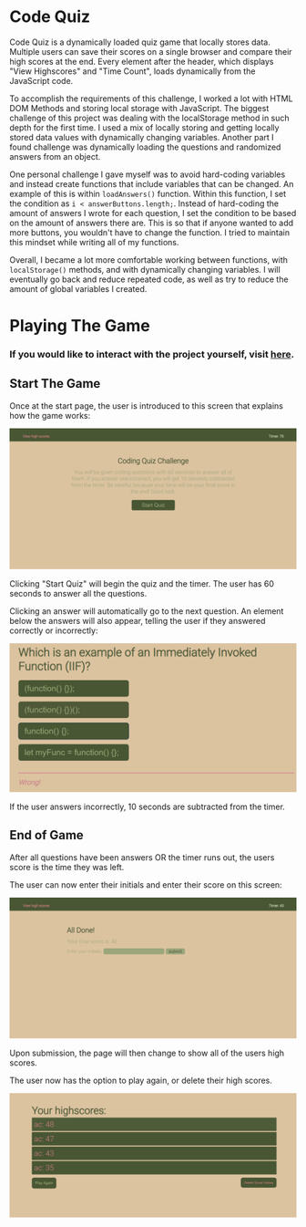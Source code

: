 # Code Quiz
Code Quiz is a dynamically loaded quiz game that locally stores data. Multiple users can save their scores on a single browser and compare their high scores at the end. Every element after the header, which displays "View Highscores" and "Time Count", loads dynamically from the JavaScript code. 

To accomplish the requirements of this challenge, I worked a lot with HTML DOM Methods and storing local storage with JavaScript. The biggest challenge of this project was dealing with the localStorage method in such depth for the first time. I used a mix of locally storing and getting locally stored data values with dynamically changing variables. Another part I found challenge was dynamically loading the questions and randomized answers from an object. 

One personal challenge I gave myself was to avoid hard-coding variables and instead create functions that include variables that can be changed. An example of this is within `loadAnswers()` function. Within this function, I set the condition as `i < answerButtons.length;`. Instead of hard-coding the amount of answers I wrote for each question, I set the condition to be based on the amount of answers there are. This is so that if anyone wanted to add more buttons, you wouldn't have to change the function. I tried to maintain this mindset while writing all of my functions.

Overall, I became a lot more comfortable working between functions, with `localStorage()` methods, and with dynamically changing variables. I will eventually go back and reduce repeated code, as well as try to reduce the amount of global variables I created.

# Playing The Game
### If you would like to interact with the project yourself, visit [here](https://adairconlin.art/code-quiz/).
## Start The Game
Once at the start page, the user is introduced to this screen that explains how the game works:

![title-screen](/assets/images/start-screen.PNG) 

Clicking "Start Quiz" will begin the quiz and the timer. The user has 60 seconds to answer all the questions. 

Clicking an answer will automatically go to the next question. An element below the answers will also appear, telling the user if they answered correctly or incorrectly:

![question-feedback](/assets/images/quiz-feedback.PNG)

If the user answers incorrectly, 10 seconds are subtracted from the timer. 

## End of Game
After all questions have been answers OR the timer runs out, the users score is the time they was left.

The user can now enter their initials and enter their score on this screen:

![end-game](/assets/images/endgame-screen.PNG)

Upon submission, the page will then change to show all of the users high scores.

The user now has the option to play again, or delete their high scores.

![highscores](/assets/images/highscore-screen.PNG)
